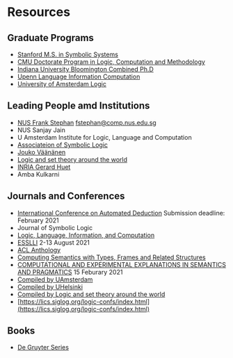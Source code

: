 # Resources

## Graduate Programs

* [Stanford M.S. in Symbolic Systems](https://symsys.stanford.edu/graduatesmasters-program/ms-degree-requirements)
* [CMU Doctorate Program in Logic, Computation and Methodology](https://www.cmu.edu/dietrich/philosophy/graduate/phd/lcm-phil/index.html)
* [Indiana University Bloomington Combined Ph.D](https://cogs.sitehost.iu.edu/graduate/degrees/combined-phd.php)
* [Upenn Language Information Computation](https://www.cis.upenn.edu/~lc/)
* [University of Amsterdam Logic](https://www.uva.nl/en/programmes/masters/logic/logic.html?cb)

## Leading People amd Institutions

* [NUS Frank Stephan](https://www.comp.nus.edu.sg/~fstephan/mathlogicug.html) fstephan@comp.nus.edu.sg
* NUS Sanjay Jain
* U Amsterdam Institute for Logic, Language and Computation
* [Associateion of Symbolic Logic](http://aslonline.org/about-the-asl/)
* [Jouko Väänänen](http://www.math.helsinki.fi/logic/people/jouko.vaananen/)
* [Logic and set theory around the world](http://settheory.net/world)
* [INRIA Gerard Huet](https://scholar.google.fr/citations?user=0kqdfWEAAAAJ&hl=en)
* Amba Kulkarni

## Journals and Conferences

* [International Conference on Automated Deduction](http://cade-28.info/) Submission deadline: February 2021
* Journal of Symbolic Logic
* [Logic, Language, Information, and Computation](https://link.springer.com/book/10.1007/978-3-662-59533-6)
* [ESSLLI](https://www.esslli.eu/about/about-esslli.html) 2-13 August 2021
* [ACL Anthology](https://www.aclweb.org/anthology/)
* [Computing Semantics with Types, Frames and Related Structures](https://sites.google.com/view/cstfrs-2020/call-for-papers?authuser=0)
* [COMPUTATIONAL AND EXPERIMENTAL EXPLANATIONS IN SEMANTICS AND PRAGMATICS](https://www.jakubszymanik.com/CoSaQ/events/explanations-semantics/) 15 Feburary 2021
* [Compiled by UAmsterdam](https://www.illc.uva.nl/NewsandEvents/Events/Conferences/#Upcoming-conferences)
* [Compiled by UHelsinki](https://wiki.helsinki.fi/display/Logic/Links)
* [Compiled by Logic and set theory around the world](http://settheory.net/world)
* [https://lics.siglog.org/logic-confs/index.html](https://lics.siglog.org/logic-confs/index.html)

## Books

* [De Gruyter Series](https://www.degruyter.com/view/serial/OML-B?contents=toc-59654)

